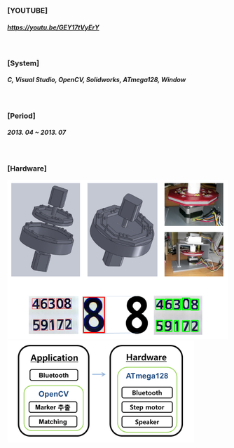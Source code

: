 ### [YOUTUBE]
##### https://youtu.be/GEY17tVyErY
<br>


### [System]
##### C, Visual Studio, OpenCV, Solidworks, ATmega128, Window
<br>


### [Period]
##### 2013. 04 ~ 2013. 07
<br>

### [Hardware]
![alt text](../images/img1.PNG)
![alt text](../images/img2.PNG)
